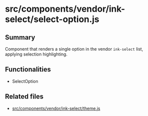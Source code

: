 # src/components/vendor/ink-select/select-option.js

## Summary
Component that renders a single option in the vendor `ink-select` list, applying selection highlighting.

## Functionalities
- SelectOption

## Related files
- [src/components/vendor/ink-select/theme.js](theme.js.md)